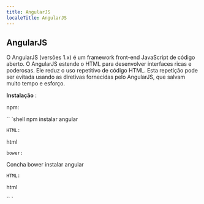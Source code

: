 ```yaml
---
title: AngularJS
localeTitle: AngularJS
---
```

## AngularJS

O AngularJS (versões 1.x) é um framework front-end JavaScript de código aberto. O AngularJS estende o HTML para desenvolver interfaces ricas e poderosas.
Ele reduz o uso repetitivo de código HTML. Esta repetição pode ser evitada usando as diretivas fornecidas pelo AngularJS, que salvam muito tempo e esforço.

**Instalação** :

npm:

\`\` \`shell npm instalar angular
```
HTML: 
```

html
```
bower: 
```

Concha bower instalar angular
```
HTML: 
```

html

\`\` \`
